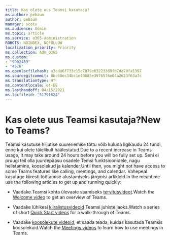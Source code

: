 ```yaml
---
title: Kas olete uus Teamsi kasutaja?
ms.author: pebaum
author: pebaum
manager: scotv
ms.audience: Admin
ms.topic: article
ms.service: o365-administration
ROBOTS: NOINDEX, NOFOLLOW
localization_priority: Priority
ms.collection: Adm_O365
ms.custom:
- "9002403"
- "4676"
ms.openlocfilehash: a3cda6f733c15c7079e63223369fb7da70fa1397
ms.sourcegitcommit: 8bc60ec34bc1e40685e3976576e04a2623f63a7c
ms.translationtype: HT
ms.contentlocale: et-EE
ms.lasthandoff: 04/15/2021
ms.locfileid: "51791624"
---
```

# <a name="new-to-teams"></a><span data-ttu-id="f08c2-102">Kas olete uus Teamsi kasutaja?</span><span class="sxs-lookup"><span data-stu-id="f08c2-102">New to Teams?</span></span>

<span data-ttu-id="f08c2-103">Teamsi kasutuse hiljutise suurenemise tõttu võib kuluda ligikaudu 24 tundi, enne kui olete täielikult häälestatud.</span><span class="sxs-lookup"><span data-stu-id="f08c2-103">Due to a recent increase in Teams usage, it may take around 24 hours before you will be fully set up.</span></span> <span data-ttu-id="f08c2-104">Seni ei pruugi teil olla juurdepääsu osadele Temsi funktsioonidele, nagu helistamine, koosolekud ja kalender.</span><span class="sxs-lookup"><span data-stu-id="f08c2-104">Until then, you might not have access to some Teams features like calling, meetings, and calendar.</span></span> <span data-ttu-id="f08c2-105">Vahepeal kasutage kiiresti töötamise alustamiseks järgmisi artikleid.</span><span class="sxs-lookup"><span data-stu-id="f08c2-105">In the meantime use the following articles to get up and running quickly:</span></span> 

- <span data-ttu-id="f08c2-106">Vaadake Teamsi kohta ülevaate saamiseks [tervitusvideot](https://support.office.com/article/welcome-to-microsoft-teams-b98d533f-118e-4bae-bf44-3df2470c2b12).</span><span class="sxs-lookup"><span data-stu-id="f08c2-106">Watch the [Welcome video](https://support.office.com/article/welcome-to-microsoft-teams-b98d533f-118e-4bae-bf44-3df2470c2b12) to get an overview of Teams.</span></span>

- <span data-ttu-id="f08c2-107">Vaadake lühikesi [kiiralistusvideoid](https://support.office.com/article/video-what-is-microsoft-teams-422bf3aa-9ae8-46f1-83a2-e65720e1a34d) Teamsi juhiste jaoks.</span><span class="sxs-lookup"><span data-stu-id="f08c2-107">Watch a series of short [Quick Start videos](https://support.office.com/article/video-what-is-microsoft-teams-422bf3aa-9ae8-46f1-83a2-e65720e1a34d) for a walk-through of Teams.</span></span>

- <span data-ttu-id="f08c2-108">Vaadake [koosolekute videoid](https://support.office.com/article/join-a-teams-meeting-078e9868-f1aa-4414-8bb9-ee88e9236ee4), et saada teada, kuidas kasutada Teamsis koosolekuid.</span><span class="sxs-lookup"><span data-stu-id="f08c2-108">Watch the [Meetings videos](https://support.office.com/article/join-a-teams-meeting-078e9868-f1aa-4414-8bb9-ee88e9236ee4) to learn how to use meetings in Teams.</span></span>
